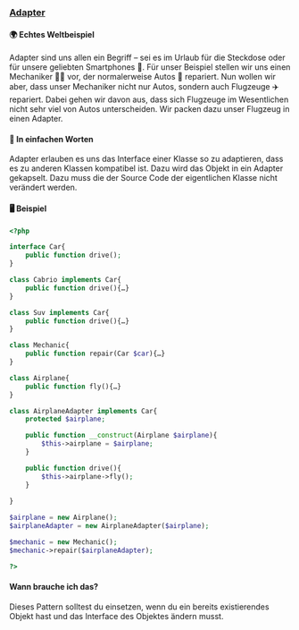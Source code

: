### [Adapter](/adapter.md)

#### 🌍 Echtes Weltbeispiel
Adapter sind uns allen ein Begriff – sei es im Urlaub für die Steckdose oder für unsere geliebten Smartphones 📱. Für unser Beispiel stellen wir uns einen Mechaniker 👩‍🔧 vor, der normalerweise Autos 🚗  repariert. Nun wollen wir aber, dass unser Mechaniker nicht nur Autos, sondern auch Flugzeuge ✈️️ repariert. Dabei gehen wir davon aus, dass sich Flugzeuge im Wesentlichen nicht sehr viel von Autos unterscheiden. Wir packen dazu unser Flugzeug in einen Adapter. 

#### 💬 In einfachen Worten
Adapter erlauben es uns das Interface einer Klasse so zu adaptieren, dass es zu anderen Klassen kompatibel ist. Dazu wird das Objekt in ein Adapter gekapselt. Dazu muss die der Source Code der eigentlichen Klasse nicht verändert werden. 

#### 🖥 Beispiel


```php 
<?php

interface Car{
    public function drive();
}

class Cabrio implements Car{
    public function drive(){…}
}

class Suv implements Car{
    public function drive(){…}
}

class Mechanic{
    public function repair(Car $car){…}
}

class Airplane{
    public function fly(){…}
}

class AirplaneAdapter implements Car{
    protected $airplane;

    public function __construct(Airplane $airplane){
        $this->airplane = $airplane;
    }

    public function drive(){
        $this->airplane->fly();
    }
    
}

$airplane = new Airplane();
$airplaneAdapter = new AirplaneAdapter($airplane);

$mechanic = new Mechanic();
$mechanic->repair($airplaneAdapter);

?>
```

#### Wann brauche ich das? 
Dieses Pattern solltest du einsetzen, wenn du ein bereits existierendes Objekt hast und das Interface des Objektes ändern musst. 